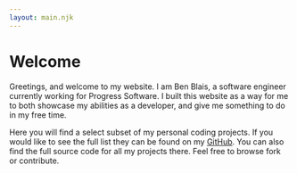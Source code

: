 ```yaml
---
layout: main.njk
---
```

# Welcome
Greetings, and welcome to my website. I am Ben Blais, a software engineer currently working for Progress Software. 
I built this website as a way for me to both showcase my abilities as a developer, and give me something to do in my free time.

Here you will find a select subset of my personal coding projects. If you would like to see the full list they can be found on my [GitHub](http://github.com/bblais23). 
You can also find the full source code for all my projects there. Feel free to browse fork or contribute.
